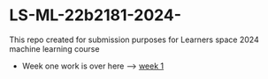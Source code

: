 # LS-ML-22b2181-2024-
This repo created for submission purposes for Learners space 2024 machine learning course
- Week one work is over here --> [week 1](https://github.com/Galacterzz/LS-ML-22b2181-2024-/tree/b471187a28a0836e7babf7fa0eb653fb0ea266dc/Week%201)
